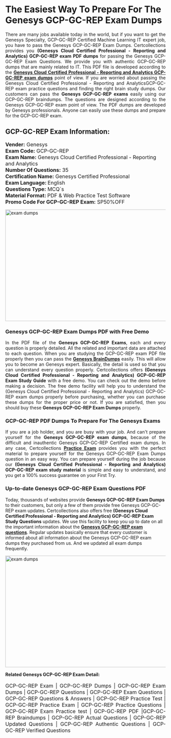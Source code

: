 <h1>The Easiest Way To Prepare For The Genesys GCP-GC-REP Exam Dumps</h1> <p style="text-align:justify">There are many jobs available today in the world, but if you want to get the Genesys Specialty, GCP-GC-REP Certified Machine Learning IT expert job, you have to pass the Genesys GCP-GC-REP Exam Dumps. Certcollections provides you <strong>(Genesys Cloud Certified Professional - Reporting and Analytics) GCP-GC-REP exam PDF dumps</strong> for passing the Genesys GCP-GC-REP Exam Questions. We provide you with authentic GCP-GC-REP dumps that are mainly related to IT. This PDF file is developed according to the <a href="https://www.certsofficial.com/genesys/gcp-gc-rep-questions"><strong>Genesys Cloud Certified Professional - Reporting and Analytics GCP-GC-REP exam dumps</strong></a> point of view. If you are worried about passing the Genesys Cloud Certified Professional - Reporting and AnalyticsGCP-GC-REP exam practice questions and finding the right brain study dumps. Our customers can pass the <strong>Genesys GCP-GC-REP exams </strong>easily using our GCP-GC-REP braindumps. The questions are designed according to the Genesys GCP-GC-REP exam point of view. The PDF dumps are developed by Genesys professionals. Anyone can easily use these dumps and prepare for the GCP-GC-REP exam.</p> <h2><strong>GCP-GC-REP Exam Information:</strong></h2> <p><span style="font-size:16px"><strong>Vender:</strong> Genesys<br /> <strong>Exam Code:</strong> GCP-GC-REP<br /> <strong>Exam Name:</strong> Genesys Cloud Certified Professional - Reporting and Analytics<br /> <strong>Number Of Questions:</strong> 35<br /> <strong>Certification Name:</strong> Genesys Certified Professional<br /> <strong>Exam Language: </strong>English<br /> <strong>Questions Type:</strong> MCQ`s<br /> <strong>Material Format: </strong>PDF & Web Practice Test Software<br /> <strong>Promo Code For GCP-GC-REP Exam:</strong> SP50%OFF</span></p> <p><a href="https://www.certsofficial.com/genesys/gcp-gc-rep-questions" rel="no-follow"><img alt="exam dumps" src="https://www.certcollections.com/uploads/content/certsofficial.jpg" style="height:350px; width:750px" /></a></p> <h3><strong>Genesys GCP-GC-REP Exam Dumps PDF with Free Demo</strong></h3> <p style="text-align:justify">In the PDF file of the <strong>Genesys GCP-GC-REP Exams</strong>, each and every question is properly detailed. All the related and important data are attached to each question. When you are studying the GCP-GC-REP exam PDF file properly then you can pass the <a href="https://www.certsofficial.com/genesys-dumps"><strong>Genesys BrainDumps</strong></a> easily. This will allow you to become an Genesys expert. Basically, the detail is used so that you can understand every question properly. Certcollections offers <strong>(Genesys Cloud Certified Professional - Reporting and Analytics) GCP-GC-REP Exam Study Guide</strong> with a free demo. You can check out the demo before making a decision. The free demo facility will help you to understand the (Genesys Cloud Certified Professional - Reporting and Analytics) GCP-GC-REP exam dumps properly before purchasing, whether you can purchase these dumps for the proper price or not. If you are satisfied, then you should buy these <strong>Genesys GCP-GC-REP Exam Dumps</strong> properly.</p> <h3><strong>GCP-GC-REP PDF Dumps To Prepare For The Genesys Exams</strong></h3> <p style="text-align:justify">If you are a job holder, and you are busy with your job. And can't prepare yourself for the <strong>Genesys GCP-GC-REP exam dumps</strong>, because of the difficult and inauthentic Genesys GCP-GC-REP Certified exam dumps. In any case, Certcollections <strong><a href="https://www.certsofficial.com/">Practice Exam</a></strong> provides you with the perfect material to prepare yourself for the Genesys GCP-GC-REP Exam Dumps question in an easy way. You can prepare yourself during the job because our <strong>(Genesys Cloud Certified Professional - Reporting and Analytics) GCP-GC-REP exam study material</strong> is simple and easy to understand, and you get a 100% success guarantee on your First Try.</p> <h3><strong>Up-to-date Genesys GCP-GC-REP Exam Questions PDF</strong></h3> <p>Today, thousands of websites provide <strong>Genesys GCP-GC-REP Exam Dumps</strong> to their customers, but only a few of them provide free Genesys GCP-GC-REP exam updates. Certcollections also offers free <strong>(Genesys Cloud Certified Professional - Reporting and Analytics) GCP-GC-REP Exam Study Questions</strong> updates. We use this facility to keep you up to date on all the important information about the <a href="https://www.certsofficial.com/genesys/gcp-gc-rep-questions"><strong>Genesys GCP-GC-REP exam questions</strong></a>. Regular updates basically ensure that every customer is informed about all information about the Genesys GCP-GC-REP exam dumps they purchased from us. And we updated all exam dumps frequently.</p> <p><a href="https://www.certsofficial.com/genesys/gcp-gc-rep-questions"><img alt="exam dumps " src="https://www.certcollections.com/uploads/content/certsofficial2.jpg" style="height:350px; width:750px" /></a></p> <p style="text-align:justify"><span style="font-size:14px"><strong>Related Genesys GCP-GC-REP Exam Detail:</strong></span><br /> <br /> <span style="font-size:16px">GCP-GC-REP Exam | GCP-GC-REP Dumps | GCP-GC-REP Exam Dumps | GCP-GC-REP Questions | GCP-GC-REP Exam Questions | GCP-GC-REP Questions & Answers | GCP-GC-REP Practice Test | GCP-GC-REP Practice Exam | GCP-GC-REP Practice Questions | GCP-GC-REP Exam Practice test | GCP-GC-REP PDF |GCP-GC-REP Braindumps | GCP-GC-REP Actual Questions | GCP-GC-REP Updated Questions | GCP-GC-REP Authentic Questions | GCP-GC-REP Verified Questions</span></p>
